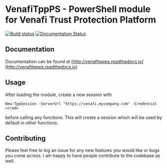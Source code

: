 # VenafiTppPS - PowerShell module for Venafi Trust Protection Platform

[![Build status](https://gd-barron.visualstudio.com/VenafiTppPS/_apis/build/status/VenafiTppPS)](https://gd-barron.visualstudio.com/VenafiTppPS/_build/latest?definitionId=1)
[![Documentation Status](https://readthedocs.org/projects/venafitppps/badge/?version=latest)](https://venafitppps.readthedocs.io/en/latest/?badge=latest)

## Documentation
Documentation can be found at [http://venafitppps.readthedocs.io](http://venafitppps.readthedocs.io)

## Usage
After loading the module, create a new session with
```
New-TppSession -ServerUrl "https://venafi.mycompany.com" -Credential <cred>
```
before calling any functions.  This will create a session which will be used by default in other functions.

## Contributing
Please feel free to log an issue for any new features you would like or bugs you come across.  I am happy to have people contribute to the codebase as well.
